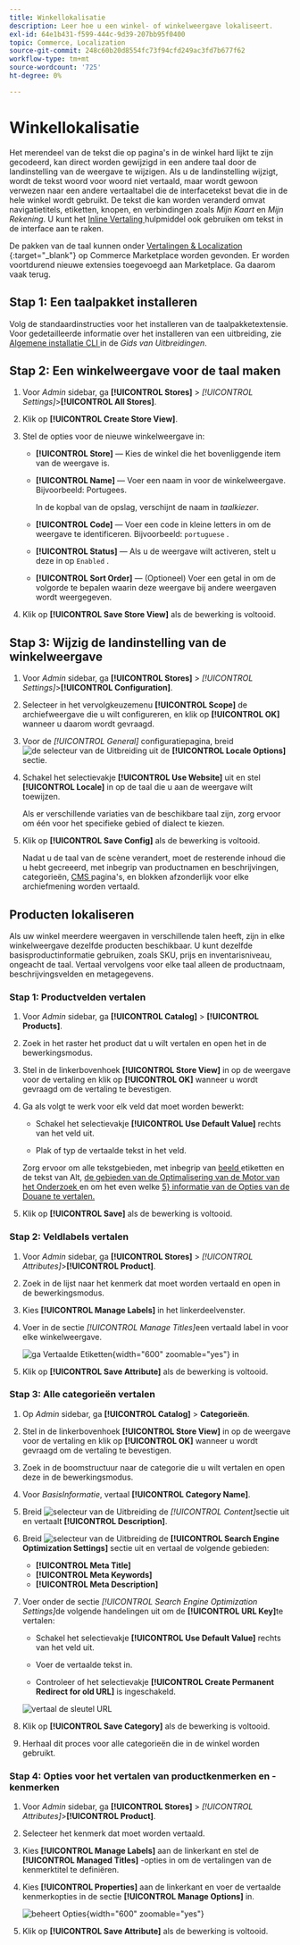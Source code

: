 ```yaml
---
title: Winkellokalisatie
description: Leer hoe u een winkel- of winkelweergave lokaliseert.
exl-id: 64e1b431-f599-444c-9d39-207bb95f0400
topic: Commerce, Localization
source-git-commit: 248c60b20d8554fc73f94cfd249ac3fd7b677f62
workflow-type: tm+mt
source-wordcount: '725'
ht-degree: 0%

---
```


# Winkellokalisatie

Het merendeel van de tekst die op pagina&#39;s in de winkel hard lijkt te zijn gecodeerd, kan direct worden gewijzigd in een andere taal door de landinstelling van de weergave te wijzigen. Als u de landinstelling wijzigt, wordt de tekst woord voor woord niet vertaald, maar wordt gewoon verwezen naar een andere vertaaltabel die de interfacetekst bevat die in de hele winkel wordt gebruikt. De tekst die kan worden veranderd omvat navigatietitels, etiketten, knopen, en verbindingen zoals _Mijn Kaart_ en _Mijn Rekening_. U kunt het [ Inline Vertaling ](../configuration-reference/advanced/developer.md) hulpmiddel ook gebruiken om tekst in de interface aan te raken.

De pakken van de taal kunnen onder [ Vertalingen &amp; Localization ][1]{:target="_blank"} op Commerce Marketplace worden gevonden. Er worden voortdurend nieuwe extensies toegevoegd aan Marketplace. Ga daarom vaak terug.

## Stap 1: Een taalpakket installeren

Volg de standaardinstructies voor het installeren van de taalpakketextensie. Voor gedetailleerde informatie over het installeren van een uitbreiding, zie [ Algemene installatie CLI ][2] in de _Gids van Uitbreidingen_.

## Stap 2: Een winkelweergave voor de taal maken

1. Voor _Admin_ sidebar, ga **[!UICONTROL Stores]** > _[!UICONTROL Settings]_>**[!UICONTROL All Stores]**.

1. Klik op **[!UICONTROL Create Store View]**.

1. Stel de opties voor de nieuwe winkelweergave in:

   - **[!UICONTROL Store]** — Kies de winkel die het bovenliggende item van de weergave is.

   - **[!UICONTROL Name]** — Voer een naam in voor de winkelweergave. Bijvoorbeeld: Portugees.

     In de kopbal van de opslag, verschijnt de naam in _taalkiezer_.

   - **[!UICONTROL Code]** — Voer een code in kleine letters in om de weergave te identificeren. Bijvoorbeeld: `portuguese` .

   - **[!UICONTROL Status]** — Als u de weergave wilt activeren, stelt u deze in op `Enabled` .

   - **[!UICONTROL Sort Order]** — (Optioneel) Voer een getal in om de volgorde te bepalen waarin deze weergave bij andere weergaven wordt weergegeven.

1. Klik op **[!UICONTROL Save Store View]** als de bewerking is voltooid.

## Stap 3: Wijzig de landinstelling van de winkelweergave

1. Voor _Admin_ sidebar, ga **[!UICONTROL Stores]** > _[!UICONTROL Settings]_>**[!UICONTROL Configuration]**.

1. Selecteer in het vervolgkeuzemenu **[!UICONTROL Scope]** de archiefweergave die u wilt configureren, en klik op **[!UICONTROL OK]** wanneer u daarom wordt gevraagd.

1. Voor de *[!UICONTROL General]* configuratiepagina, breid ![ de selecteur van de Uitbreiding ](../assets/icon-display-expand.png) uit de **[!UICONTROL Locale Options]** sectie.

1. Schakel het selectievakje **[!UICONTROL Use Website]** uit en stel **[!UICONTROL Locale]** in op de taal die u aan de weergave wilt toewijzen.

   Als er verschillende variaties van de beschikbare taal zijn, zorg ervoor om één voor het specifieke gebied of dialect te kiezen.

1. Klik op **[!UICONTROL Save Config]** als de bewerking is voltooid.

   Nadat u de taal van de scène verandert, moet de resterende inhoud die u hebt gecreeerd, met inbegrip van productnamen en beschrijvingen, categorieën, [ CMS ](../content-design/page-translate.md) pagina&#39;s, en blokken afzonderlijk voor elke archiefmening worden vertaald.

## Producten lokaliseren

Als uw winkel meerdere weergaven in verschillende talen heeft, zijn in elke winkelweergave dezelfde producten beschikbaar. U kunt dezelfde basisproductinformatie gebruiken, zoals SKU, prijs en inventarisniveau, ongeacht de taal. Vertaal vervolgens voor elke taal alleen de productnaam, beschrijvingsvelden en metagegevens.

### Stap 1: Productvelden vertalen

1. Voor _Admin_ sidebar, ga **[!UICONTROL Catalog]** > **[!UICONTROL Products]**.

1. Zoek in het raster het product dat u wilt vertalen en open het in de bewerkingsmodus.

1. Stel in de linkerbovenhoek **[!UICONTROL Store View]** in op de weergave voor de vertaling en klik op **[!UICONTROL OK]** wanneer u wordt gevraagd om de vertaling te bevestigen.

1. Ga als volgt te werk voor elk veld dat moet worden bewerkt:

   - Schakel het selectievakje **[!UICONTROL Use Default Value]** rechts van het veld uit.

   - Plak of typ de vertaalde tekst in het veld.

   Zorg ervoor om alle tekstgebieden, met inbegrip van [ beeld ](../catalog/catalog-images-video.md) etiketten en de tekst van Alt, [ de gebieden van de Optimalisering van de Motor van het Onderzoek ](../catalog/product-search-engine-optimization.md) en om het even welke [ 5&rbrace; informatie van de Opties van de Douane te vertalen.](../catalog/settings-advanced-custom-options.md)

1. Klik op **[!UICONTROL Save]** als de bewerking is voltooid.

### Stap 2: Veldlabels vertalen

1. Voor _Admin_ sidebar, ga **[!UICONTROL Stores]** > _[!UICONTROL Attributes]_>**[!UICONTROL Product]**.

1. Zoek in de lijst naar het kenmerk dat moet worden vertaald en open in de bewerkingsmodus.

1. Kies **[!UICONTROL Manage Labels]** in het linkerdeelvenster.

1. Voer in de sectie _[!UICONTROL Manage Titles]_&#x200B;een vertaald label in voor elke winkelweergave.

   ![ ga Vertaalde Etiketten ](./assets/product-attribute-labels-translate.png){width="600" zoomable="yes"} in

1. Klik op **[!UICONTROL Save Attribute]** als de bewerking is voltooid.

### Stap 3: Alle categorieën vertalen

1. Op _Admin_ sidebar, ga **[!UICONTROL Catalog]** > **Categorieën**.

1. Stel in de linkerbovenhoek **[!UICONTROL Store View]** in op de weergave voor de vertaling en klik op **[!UICONTROL OK]** wanneer u wordt gevraagd om de vertaling te bevestigen.

1. Zoek in de boomstructuur naar de categorie die u wilt vertalen en open deze in de bewerkingsmodus.

1. Voor _BasisInformatie_, vertaal **[!UICONTROL Category Name]**.

1. Breid ![ selecteur van de Uitbreiding ](../assets/icon-display-expand.png) de _[!UICONTROL Content]_&#x200B;sectie uit en vertaalt **[!UICONTROL Description]**.

1. Breid ![ selecteur van de Uitbreiding ](../assets/icon-display-expand.png) de **[!UICONTROL Search Engine Optimization Settings]** sectie uit en vertaal de volgende gebieden:

   - **[!UICONTROL Meta Title]**
   - **[!UICONTROL Meta Keywords]**
   - **[!UICONTROL Meta Description]**

1. Voer onder de sectie _[!UICONTROL Search Engine Optimization Settings]_&#x200B;de volgende handelingen uit om de **[!UICONTROL URL Key]**&#x200B;te vertalen:

   - Schakel het selectievakje **[!UICONTROL Use Default Value]** rechts van het veld uit.

   - Voer de vertaalde tekst in.

   - Controleer of het selectievakje **[!UICONTROL Create Permanent Redirect for old URL]** is ingeschakeld.

   ![ vertaal de sleutel URL ](./assets/category-translate-url-key.png)

1. Klik op **[!UICONTROL Save Category]** als de bewerking is voltooid.

1. Herhaal dit proces voor alle categorieën die in de winkel worden gebruikt.

### Stap 4: Opties voor het vertalen van productkenmerken en -kenmerken

1. Voor _Admin_ sidebar, ga **[!UICONTROL Stores]** > _[!UICONTROL Attributes]_>**[!UICONTROL Product]**.

1. Selecteer het kenmerk dat moet worden vertaald.

1. Kies **[!UICONTROL Manage Labels]** aan de linkerkant en stel de **[!UICONTROL Managed Titles]** -opties in om de vertalingen van de kenmerktitel te definiëren.

1. Kies **[!UICONTROL Properties]** aan de linkerkant en voer de vertaalde kenmerkopties in de sectie **[!UICONTROL Manage Options]** in.

   ![ beheert Opties ](./assets/manage-option-tab.png){width="600" zoomable="yes"}

1. Klik op **[!UICONTROL Save Attribute]** als de bewerking is voltooid.


[1]: https://marketplace.magento.com/extensions/content-customizations/translations-localization.html
[2]: https://experienceleague.adobe.com/docs/commerce-operations/installation-guide/tutorials/extensions.html
